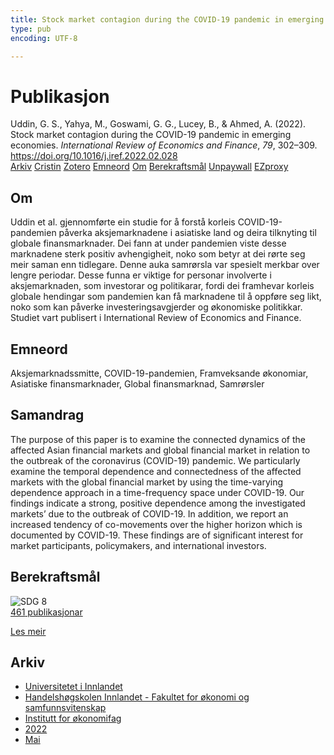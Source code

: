 ```yaml
---
title: Stock market contagion during the COVID-19 pandemic in emerging economies
type: pub
encoding: UTF-8

---
```

<h1>Publikasjon</h1>
<article id="csl-bib-container-7CKRYE72" class="csl-bib-container">
  <div class="csl-bib-body"> <div class="csl-entry">Uddin, G. S., Yahya, M., Goswami, G. G., Lucey, B., &#38; Ahmed, A. (2022). Stock market contagion during the COVID-19 pandemic in emerging economies. <i>International Review of Economics and Finance</i>, <i>79</i>, 302–309. <a href="https://doi.org/10.1016/j.iref.2022.02.028">https://doi.org/10.1016/j.iref.2022.02.028</a></div> </div>
  <div class="csl-bib-buttons">
    <a href="#taxonomy-article-7CKRYE72" alt="archive" class="csl-bib-button">Arkiv</a>
    <a href="https://app.cristin.no/results/show.jsf?id=2026337" alt="Cristin" class="csl-bib-button">Cristin</a>
    <a href="http://zotero.org/groups/5881554/items/7CKRYE72" alt="Zotero" class="csl-bib-button">Zotero</a>
    <a href="#keywords-article-7CKRYE72" alt="keywords" class="csl-bib-button">Emneord</a>
    <a href="#about-article-7CKRYE72" alt="about_pub" class="csl-bib-button">Om</a>
    <a href="#sdg-article-7CKRYE72" alt="sdg" class="csl-bib-button">Berekraftsmål</a>
    <a href="https://doi.org/10.1016/j.iref.2022.02.028" alt="Unpaywall" class="csl-bib-button">Unpaywall</a>
    <a href="https://doi.org/10.1016/j.iref.2022.02.028" alt="EZproxy" class="csl-bib-button">EZproxy</a>
  </div>
  <div id="csl-bib-meta-container-7CKRYE72"></div>
</article>
<div id="csl-bib-meta-7CKRYE72" class="csl-bib-meta">
  <article id="about-article-7CKRYE72" class="about_pub-article">
    <h1>Om</h1>
    Uddin et al. gjennomførte ein studie for å forstå korleis COVID-19-pandemien påverka aksjemarknadene i asiatiske land og deira tilknyting til globale finansmarknader. Dei fann at under pandemien viste desse marknadene sterk positiv avhengigheit, noko som betyr at dei rørte seg meir saman enn tidlegare. Denne auka samrørsla var spesielt merkbar over lengre periodar. Desse funna er viktige for personar involverte i aksjemarknaden, som investorar og politikarar, fordi dei framhevar korleis globale hendingar som pandemien kan få marknadene til å oppføre seg likt, noko som kan påverke investeringsavgjerder og økonomiske politikkar. Studiet vart publisert i International Review of Economics and Finance.
  </article>
  <article id="keywords-article-7CKRYE72" class="keywords-article">
    <h1>Emneord</h1>
    Aksjemarknadssmitte, COVID-19-pandemien, Framveksande økonomiar, Asiatiske finansmarknader, Global finansmarknad, Samrørsler
  </article>
  <article id="abstract-article-7CKRYE72" class="abstract-article">
    <h1>Samandrag</h1>
    The purpose of this paper is to examine the connected dynamics of the affected Asian financial 
markets and global financial market in relation to the outbreak of the coronavirus (COVID-19) 
pandemic. We particularly examine the temporal dependence and connectedness of the affected 
markets with the global financial market by using the time-varying dependence approach in a 
time-frequency space under COVID-19. Our findings indicate a strong, positive dependence 
among the investigated markets’ due to the outbreak of COVID-19. In addition, we report an 
increased tendency of co-movements over the higher horizon which is documented by COVID-19. 
These findings are of significant interest for market participants, policymakers, and international 
investors.
  </article>
  <article id="sdg-article-7CKRYE72" class="sdg-article">
    <h1>Berekraftsmål</h1>
    <div class="sdg-container"><div id="sdg8" class="sdg">
        <img src="{{< params subfolder >}}images/sdg/sdg08_nn.png" class="image" alt="SDG 8">
        <div class="sdg-overlay">
          <a href="/nn/archive/?key=?sdg=8#archive" class="sdg-publication-count"><span>461</span> publikasjonar</a>
          <p><a href="https://fn.no/om-fn/fns-baerekraftsmaal/anstendig-arbeid-og-oekonomisk-vekst?lang=nno-NO" class="sdg-read-more">Les meir</a></p>
        </div>
      </div></div>
  </article>
  <article id="taxonomy-article-7CKRYE72" class="taxonomy-article">
    <h1>Arkiv</h1>
    <ul>
      <li>
        <a href="/nn/archive/?key=3DCRN523">Universitetet i Innlandet</a>
      </li>
      <li>
        <a href="/nn/archive/?key=DU8Q9LN9">Handelshøgskolen Innlandet - Fakultet for økonomi og samfunnsvitenskap</a>
      </li>
      <li>
        <a href="/nn/archive/?key=3IQA89I8">Institutt for økonomifag</a>
      </li>
      <li>
        <a href="/nn/archive/?key=6THNNMZZ">2022</a>
      </li>
      <li>
        <a href="/nn/archive/?key=K22F5UTF">Mai</a>
      </li>
    </ul>
  </article>
</div>
